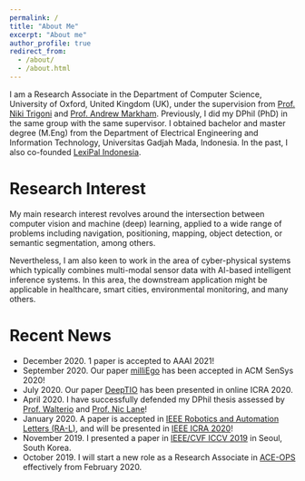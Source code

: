 ```yaml
---
permalink: /
title: "About Me"
excerpt: "About me"
author_profile: true
redirect_from: 
  - /about/
  - /about.html
---
```


I am a Research Associate in the Department of Computer Science, University of Oxford, United Kingdom (UK), under the supervision from [Prof. Niki Trigoni](http://www.cs.ox.ac.uk/people/niki.trigoni/) and [Prof. Andrew Markham](http://www.cs.ox.ac.uk/people/andrew.markham/). Previously, I did my DPhil (PhD) in the same group with the same supervisor. I obtained bachelor and master degree (M.Eng) from the Department of Electrical Engineering and Information Technology, Universitas Gadjah Mada, Indonesia. In the past, I also co-founded [LexiPal Indonesia](http://lexipalindonesia.com).

Research Interest
======
My main research interest revolves around the intersection between computer vision and machine (deep) learning, applied to a wide range of problems including navigation, positioning, mapping, object detection, or semantic segmentation, among others. 

Nevertheless, I am also keen to work in the area of cyber-physical systems which typically combines multi-modal sensor data with AI-based intelligent inference systems. In this area, the downstream application might be applicable in healthcare, smart cities, environmental monitoring, and many others.

Recent News
======
* December 2020. 1 paper is accepted to AAAI 2021!
* September 2020. Our paper [milliEgo](https://arxiv.org/abs/2006.02266) has been accepted in ACM SenSys 2020!
* July 2020. Our paper [DeepTIO](https://arxiv.org/abs/1909.07231) has been presented in online ICRA 2020.
* April 2020. I have successfully defended my DPhil thesis assessed by [Prof. Walterio](https://scholar.google.com/citations?user=wzdFhjUAAAAJ&hl=en&oi=ao) and [Prof. Nic Lane](https://scholar.google.com/citations?user=IleoLUgAAAAJ&hl=en&oi=sra)!
* January 2020. A paper is accepted in [IEEE Robotics and Automation Letters (RA-L)](https://www.ieee-ras.org/publications/ra-l), and will be presented in [IEEE ICRA 2020](https://www.icra2020.org/)!
* November 2019. I presented a paper in [IEEE/CVF ICCV 2019](http://iccv2019.thecvf.com/) in Seoul, South Korea.
* October 2019. I will start a new role as a Research Associate in [ACE-OPS](https://gow.epsrc.ukri.org/NGBOViewGrant.aspx?GrantRef=EP/S030832/1) effectively from February 2020.


